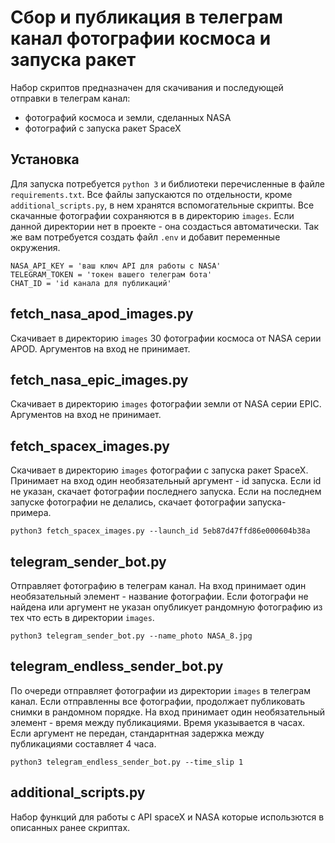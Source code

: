 # Сбор и публикация в телеграм канал фотографии космоса и запуска ракет

Набор скриптов предназначен для скачивания и последующей отправки в телеграм канал: 
* фотографий космоса и земли, сделанных NASA 
* фотографий с запуска ракет SpaceX

## Установка

Для запуска потребуется `python 3` и библиотеки перечисленные в файле `requirements.txt`. Все файлы запускаются по отдельности, кроме `additional_scripts.py`, в нем хранятся вспомогательные скрипты.
Все скачанные фотографии сохраняются в в директорию `images`. Если данной директории нет в проекте - она создасться автоматически.
Так же вам потребуется создать файл `.env` и добавит переменные окружения.

```
NASA_API_KEY = 'ваш ключ API для работы с NASA'
TELEGRAM_TOKEN = 'токен вашего телеграм бота'
CHAT_ID = 'id канала для публикаций'
```

## fetch_nasa_apod_images.py

Скачивает в директорию `images` 30 фотографии космоса от NASA серии APOD. Аргументов на вход не принимает.

## fetch_nasa_epic_images.py

Скачивает в директорию `images` фотографии земли от NASA серии EPIC. Аргументов на вход не принимает.

## fetch_spacex_images.py

Скачивает в директорию `images` фотографии с запуска ракет SpaceX. Принимает на вход один необязательный аргумент - id запуска. Если id не указан, скачает фотографии последнего запуска. Если на последнем запуске фотографии не делались, скачает фотографии запуска-примера.

```
python3 fetch_spacex_images.py --launch_id 5eb87d47ffd86e000604b38a
```

## telegram_sender_bot.py

Отправляет фотографию в телеграм канал. На вход принимает один необязательный элемент - название фотографии.
Если фотографи не найдена или аргумент не указан опубликует рандомную фотографию из тех что есть в директории `images`.

```
python3 telegram_sender_bot.py --name_photo NASA_8.jpg
```

## telegram_endless_sender_bot.py

По очереди отправляет фотографии из директории `images` в телеграм канал. Если отправленны все фотографии, продолжает публиковать снимки в рандомном порядке.
На вход принимает один необязательный элемент - время между публикациями. Время указывается в часах. Если аргумент не передан, стандарнтная задержка между публикациями составляет 4 часа.

```
python3 telegram_endless_sender_bot.py --time_slip 1
```

## additional_scripts.py

Набор функций для работы с API spaceX и NASA которые использются в описанных ранее скриптах.